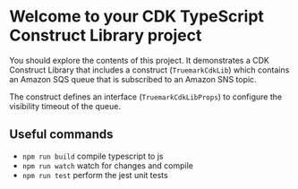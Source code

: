 # Welcome to your CDK TypeScript Construct Library project

You should explore the contents of this project. It demonstrates a CDK Construct Library that includes a construct (`TruemarkCdkLib`)
which contains an Amazon SQS queue that is subscribed to an Amazon SNS topic.

The construct defines an interface (`TruemarkCdkLibProps`) to configure the visibility timeout of the queue.

## Useful commands

* `npm run build`   compile typescript to js
* `npm run watch`   watch for changes and compile
* `npm run test`    perform the jest unit tests
